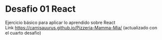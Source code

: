 # Desafio 01 React
Ejercicio básico para aplicar lo aprendido sobre React <br>
Link https://camisauurus.github.io/Pizzeria-Mamma-Mia/ (actualizado con el cuarto desafio)
